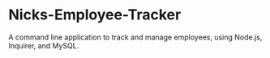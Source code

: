 # Nicks-Employee-Tracker
A command line application to track and manage employees, using Node.js, Inquirer, and MySQL.
